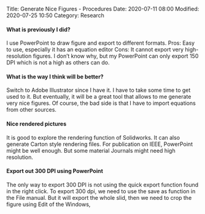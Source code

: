 Title: Generate Nice Figures - Procedures
Date: 2020-07-11 08:00
Modified: 2020-07-25 10:50
Category: Research

#### What is previously I did?
I use PowerPoint to draw figure and export to different formats.
Pros: Easy to use, especially it has an equation editor
Cons: It cannot export very high-resolution figures. I don’t know why, but my PowerPoint can only export 150 DPI which is not a high as others can do. 

#### What is the way I think will be better?

Switch to Adobe Illustrator since I have it. I have to take some time to get used to it. But eventually, it will be a great tool that allows to me generate very nice figures. Of course, the bad side is that I have to import equations from other sources. 

#### Nice rendered pictures

It is good to explore the rendering function of Solidworks. It can also generate Carton style rendering files. 
For publication on IEEE, PowerPoint might be well enough. But some material Journals might need high resolution. 

#### Export out 300 DPI using PowerPoint

The only way to export 300 DPI is not using the quick export function found in the right click. To export 300 dpi, we need to use the save as function in the File manual. But it will export the whole slid, then we need to crop the figure using Edit of the Windows,




